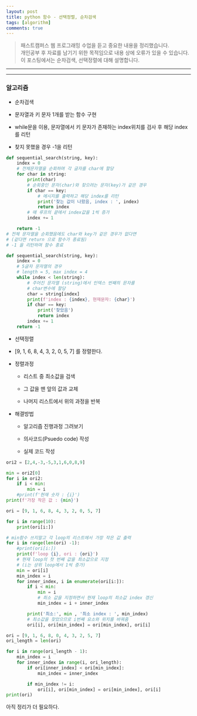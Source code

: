 ```yaml
---
layout: post
title: python 함수 - 선택정렬, 순차검색
tags: [algorithm]
comments: true
---
```


> 패스트캠퍼스 웹 프로그래밍 수업을 듣고 중요한 내용을 정리했습니다.     
개인공부 후 자료를 남기기 위한 목적임으로 내용 상에 오류가 있을 수 있습니다.      
> 이 포스팅에서는 순차검색, 선택정렬에 대해 설명합니다.
---

<hr>

### 알고리즘

* 순차검색

- 문자열과 키 문자 1개를 받는 함수 구현

- while문을 이용, 문자열에서 키 문자가 존재하는 index위치를 검사 후 해당 index를 리턴

- 찾지 못했을 경우 -1을 리턴

```python
def sequential_search(string, key):
    index = 0
    # 전체문자열을 순회하며 각 글자를 char에 할당
    for char in string:
        print(char)
        # 순회중인 문자(char)와 찾으려는 문자(key)가 같은 경우
        if char == key:
            # 메시지를 출력하고 해당 index를 리턴
            print('찾는 값이 나왔음, index : ', index)
            return index
        # 매 루프의 끝에서 index값을 1씩 증가
        index += 1

    return -1
# 전체 문자열을 순회했음에도 char와 key가 같은 경우가 없다면
# (같다면 return 으로 함수가 종료됨)
# -1 을 리턴하며 함수 종료
```

```python
def sequential_search(string, key):
    index = 0
    # 5글자 문자열의 경우
    # length = 5, max index = 4
    while index < len(string):
        # 주어진 문자열 (string)에서 인덱스 번째의 문자를
        # char변수에 할당
        char = string[index]
        print(f'index : {index}, 현재문자: {char}')
        if char == key:
            print('찾았음')
            return index
        index += 1
    return -1
```

* 선택정렬

- [9, 1, 6, 8, 4, 3, 2, 0, 5, 7] 를 정렬한다.

- 정렬과정

  - 리스트 중 최소값을 검색

  - 그 값을 맨 앞의 값과 교체

  - 나머지 리스트에서 위의 과정을 반복

- 해결방법

  - 알고리즘 진행과정 그려보기

  - 의사코드(Psuedo code) 작성

  - 실제 코드 작성

```python
ori2 = [2,4,-3,-5,3,1,6,0,8,9]

min = ori2[0]
for i in ori2:
    if i < min:
        min = i
    #print(f'현재 숫자 : {i}')
print(f'가장 작은 값 : {min}')
```

```python
ori = [9, 1, 6, 8, 4, 3, 2, 0, 5, 7]

for i in range(10):
    print(ori[i:])

# min함수 쓰지말고 각 loop의 리스트에서 가장 작은 값 출력
for i in range(len(ori) -1):
    #print(ori[i:])
    print(f'loop {i}, ori : {ori}')
    # 현재 loop의 첫 번째 값을 최소값으로 지정
    # (i는 상위 loop에서 1씩 증가)
    min = ori[i]
    min_index = i
    for inner_index, i in enumerate(ori[i:]):
        if i < min:
            min = i
            # 최소 값을 지정하면서 현재 loop의 최소값 index 갱신
            min_index = i + inner_index

        print('최소:', min , '최소 index : ', min_index)
        # 최소값을 찾았으므로 i번째 요소와 위치를 바꿔줌
        ori[i], ori[min_index] = ori[min_index], ori[i]

```

```python
ori = [9, 1, 6, 8, 0, 4, 3, 2, 5, 7]
ori_length = len(ori)

for i in range(ori_length - 1):
    min_index = i
    for inner_index in range(i, ori_length):
        if ori[inner_index] < ori[min_index]:
            min_index = inner_index

        if min_index != i:
            ori[i], ori[min_index] = ori[min_index], ori[i]
print(ori)
```

아직 정리가 더 필요하다.
